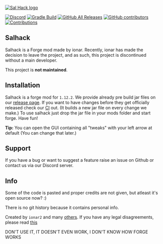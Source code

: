 [![Sal Hack logo](/src/main/resources/assets/salhack/imgs/SalHackWatermark.png)](https://github.com/ionar2/salhack/)

[![Discord](https://img.shields.io/discord/694337597371056198?label=discord&logo=discord&logoColor=white)](https://discord.gg/mj9sVWf) 
[![Gradle Build](https://github.com/ionar2/salhack/workflows/Gradle%20Build/badge.svg?branch=master)](https://github.com/ionar2/salhack/actions)
[![GitHub All Releases](https://img.shields.io/github/downloads/ionar2/salhack/total.svg)](https://github.com/ionar2/salhack/releases/)
[![GitHub contributors](https://img.shields.io/github/contributors/ionar2/salhack.svg)](https://github.com/ionar2/salhack/graphs/contributors/)
[![Contributions](https://img.shields.io/badge/contributions-unmaintained-lightgray.svg?style=flat)](https://github.com/ionar2/salhack/issues/)

## Salhack
Salhack is a Forge mod made by ionar. Recently, ionar has made the decision to leave the project, and as such, this project is discontinued without a main developer. 

This project is **not maintained**. 
 
## Installation

Salhack is a forge mod for `1.12.2`. We provide already pre build jar files on our [release page](https://github.com/ionar2/salhack/releases). If you want to have changes before they get officially released check our [CI](https://github.com/ionar2/salhack/actions) out. (It builds a new jar file on every change we make.) To use salhack just drop the jar file in your mods folder and start forge. Have fun!

**Tip:** You can open the GUI containing all "tweaks" with your left arrow at default (You can change that later.)

## Support

If you have a bug or want to suggest a feature raise an issue on Github or contact us via our Discord server.

## Info

Some of the code is pasted and proper credits are not given, but atleast it's open source now? :)

There is no git history because it contains personal info.

Created by `ionar2` and many [others](https://github.com/ionar2/salhack/graphs/contributors). If you have any legal disagreements, please read [this](https://help.github.com/en/github/site-policy/guide-to-submitting-a-dmca-takedown-notice)



DON'T USE IT, IT DOESN'T EVEN WORK, I DON'T KNOW HOW FORGE WORKS
